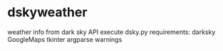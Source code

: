 # dskyweather
weather info from dark sky API
execute dsky.py
requirements:
  darksky
  GoogleMaps
  tkinter
  argparse
  warnings
  
  
